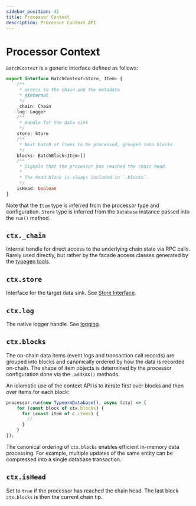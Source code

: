 ```yaml
---
sidebar_position: 41
title: Processor Context
description: Processor Context API 
---
```


# Processor Context

`BatchContext` is a generic interface defined as follows: 
```ts
export interface BatchContext<Store, Item> {
    /**
     * access to the chain and the metadata
     * @internal
     */
    _chain: Chain
    log: Logger
    /**
     * Handle for the data sink
     */
    store: Store
    /**
     * Next batch of items to be processed, grouped into blocks
     */
    blocks: BatchBlock<Item>[]
    /**
     * Signals that the processor has reached the chain head.
     *
     * The head block is always included in `.blocks`.
     */
    isHead: boolean
}
```

Note that the `Item` type is inferred from the processor type and configuration. `Store` type is inferred from the `Database` instance passed into the `run()` method.

## `ctx._chain`

Internal handle for direct access to the underlying chain state via RPC calls. Rarely used directly, but rather by the facade access classes generated by the [typegen tools](/glossary/#typegen).

## `ctx.store`

Interface for the target data sink. See [Store Interface](/basics/store).

## `ctx.log` 

The native logger handle. See [logging](/basics/logging).

## `ctx.blocks`

The on-chain data items (event logs and transaction call records) are grouped into blocks and canonically ordered by how the data is recorded on-chain. The shape of item objects is determined by the processor configuration done via the `.addXXX()` methods. 

An idiomatic use of the context API is to iterate first over blocks and then over items for each block:

```ts
processor.run(new TypeormDatabase(), async (ctx) => {
    for (const block of ctx.blocks) {
      for (const item of c.items) {
        //        
      }
    }
});
```
The canonical ordering of `ctx.blocks` enables efficient in-memory data processing. For example, multiple updates of the same entity can be compressed into a single database transaction.

## `ctx.isHead`

Set to `true` if the processor has reached the chain head. The last block `ctx.blocks` is then the current chain tip.
